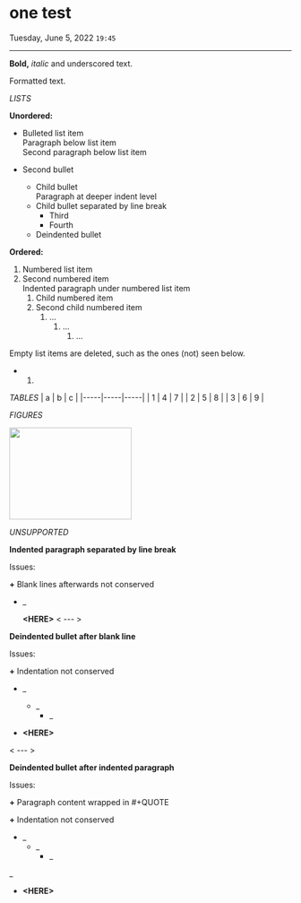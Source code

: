 # one test

Tuesday, June 5, 2022 `19:45`

---

**Bold,** *italic* and <span class="underline">underscored text.</span>

Formatted text.

_LISTS_

**Unordered:**

- Bulleted list item  
  Paragraph below list item  
  Second paragraph below list item

- Second bullet
  - Child bullet  
    Paragraph at deeper indent level
  - Child bullet separated by line break
    - Third
    - Fourth
  - Deindented bullet

**Ordered:**

1. Numbered list item
1. Second numbered item  
   Indented paragraph under numbered list item
   1. Child numbered item
   1. Second child numbered item
      1. …
         1. …
            1. …

Empty list items are deleted, such as the ones (not) seen below.

- 1.  

_TABLES_
| a   | b   | c   |
|-----|-----|-----|
| 1   | 4   | 7   |
| 2   | 5   | 8   |
| 3   | 6   | 9   |

_FIGURES_

<img src="media/one test-image1.jpeg" style="width:2.27361in;height:1.70764in" />

_UNSUPPORTED_

**Indented paragraph separated by line break**

Issues:

**+** Blank lines afterwards not conserved

- _  
    
  **&lt;HERE&gt;**
&lt; --- &gt;

**Deindented bullet after blank line**

Issues:

**+** Indentation not conserved

- _
  - _
    - _



- **&lt;HERE&gt;**

&lt; --- &gt;

**Deindented bullet after indented paragraph**

Issues:

**+** Paragraph content wrapped in #+QUOTE

**+** Indentation not conserved

- _
  - _
    - _

_

-   **&lt;HERE&gt;**
